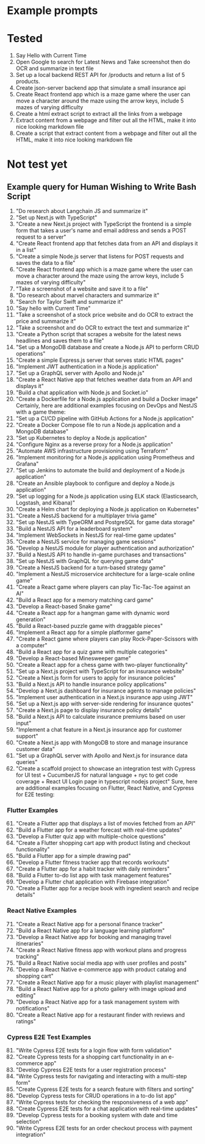 # Example prompts

# Tested

1. Say Hello with Current Time
2. Open Google to search for Latest News and Take screenshot then do OCR and summarize in text file
3. Set up a local backend REST API for /products and return a list of 5 products.
4. Create json-server backend app that simulate a small insurance api
5. Create React frontend app which is a maze game where the user can move a character around the maze using the arrow keys, include 5 mazes of varying difficulty
6. Create a html extract script to extract all the links from a webpage
7. Extract content from a webpage and filter out all the HTML, make it into nice looking markdown file
8. Create a script that extract content from a webpage and filter out all the HTML, make it into nice looking markdown file

# Not test yet

## Example query for Human Wishing to Write Bash Script

1. "Do research about Langchain JS and summarize it"
2. "Set up Next.js with TypeScript"
3. "Create a new Next.js project with TypeScript the frontend is a simple form that takes a user's name and email address and sends a POST request to a server"
4. "Create React frontend app that fetches data from an API and displays it in a list"
5. "Create a simple Node.js server that listens for POST requests and saves the data to a file"
6. "Create React frontend app which is a maze game where the user can move a character around the maze using the arrow keys, include 5 mazes of varying difficulty"
7. "Take a screenshot of a website and save it to a file"
8. "Do research about marvel characters and summarize it"
9. "Search for Taylor Swift and summarize it"
10. "Say hello with Current Time"
11. "Take a screenshot of a stock price website and do OCR to extract the price and summarize it"
12. "Take a screenshot and do OCR to extract the text and summarize it"
13. "Create a Python script that scrapes a website for the latest news headlines and saves them to a file"
14. "Set up a MongoDB database and create a Node.js API to perform CRUD operations"
15. "Create a simple Express.js server that serves static HTML pages"
16. "Implement JWT authentication in a Node.js application"
17. "Set up a GraphQL server with Apollo and Node.js"
18. "Create a React Native app that fetches weather data from an API and displays it"
19. "Build a chat application with Node.js and Socket.io"
20. "Create a Dockerfile for a Node.js application and build a Docker image"
    Certainly, here are additional examples focusing on DevOps and NestJS with a game theme:
21. "Set up a CI/CD pipeline with GitHub Actions for a Node.js application"
22. "Create a Docker Compose file to run a Node.js application and a MongoDB database"
23. "Set up Kubernetes to deploy a Node.js application"
24. "Configure Nginx as a reverse proxy for a Node.js application"
25. "Automate AWS infrastructure provisioning using Terraform"
26. "Implement monitoring for a Node.js application using Prometheus and Grafana"
27. "Set up Jenkins to automate the build and deployment of a Node.js application"
28. "Create an Ansible playbook to configure and deploy a Node.js application"
29. "Set up logging for a Node.js application using ELK stack (Elasticsearch, Logstash, and Kibana)"
30. "Create a Helm chart for deploying a Node.js application on Kubernetes"
31. "Create a NestJS backend for a multiplayer trivia game"
32. "Set up NestJS with TypeORM and PostgreSQL for game data storage"
33. "Build a NestJS API for a leaderboard system"
34. "Implement WebSockets in NestJS for real-time game updates"
35. "Create a NestJS service for managing game sessions"
36. "Develop a NestJS module for player authentication and authorization"
37. "Build a NestJS API to handle in-game purchases and transactions"
38. "Set up NestJS with GraphQL for querying game data"
39. "Create a NestJS backend for a turn-based strategy game"
40. "Implement a NestJS microservice architecture for a large-scale online game"
41. "Create a React game where players can play Tic-Tac-Toe against an AI"
42. "Build a React app for a memory matching card game"
43. "Develop a React-based Snake game"
44. "Create a React app for a hangman game with dynamic word generation"
45. "Build a React-based puzzle game with draggable pieces"
46. "Implement a React app for a simple platformer game"
47. "Create a React game where players can play Rock-Paper-Scissors with a computer"
48. "Build a React app for a quiz game with multiple categories"
49. "Develop a React-based Minesweeper game"
50. "Create a React app for a chess game with two-player functionality"
51. "Set up a Next.js project with TypeScript for an insurance website"
52. "Create a Next.js form for users to apply for insurance policies"
53. "Build a Next.js API to handle insurance policy applications"
54. "Develop a Next.js dashboard for insurance agents to manage policies"
55. "Implement user authentication in a Next.js insurance app using JWT"
56. "Set up a Next.js app with server-side rendering for insurance quotes"
57. "Create a Next.js page to display insurance policy details"
58. "Build a Next.js API to calculate insurance premiums based on user input"
59. "Implement a chat feature in a Next.js insurance app for customer support"
60. "Create a Next.js app with MongoDB to store and manage insurance customer data"
61. "Set up a GraphQL server with Apollo and Next.js for insurance data queries"
62. "Create a scaffold project to showcase an integration test with Cypress for UI test + CucumberJS for natural language + nyc to get code coverage + React UI Login page in typescript nodejs project"
    Sure, here are additional examples focusing on Flutter, React Native, and Cypress for E2E testing:

### Flutter Examples

61. "Create a Flutter app that displays a list of movies fetched from an API"
62. "Build a Flutter app for a weather forecast with real-time updates"
63. "Develop a Flutter quiz app with multiple-choice questions"
64. "Create a Flutter shopping cart app with product listing and checkout functionality"
65. "Build a Flutter app for a simple drawing pad"
66. "Develop a Flutter fitness tracker app that records workouts"
67. "Create a Flutter app for a habit tracker with daily reminders"
68. "Build a Flutter to-do list app with task management features"
69. "Develop a Flutter chat application with Firebase integration"
70. "Create a Flutter app for a recipe book with ingredient search and recipe details"

### React Native Examples

71. "Create a React Native app for a personal finance tracker"
72. "Build a React Native app for a language learning platform"
73. "Develop a React Native app for booking and managing travel itineraries"
74. "Create a React Native fitness app with workout plans and progress tracking"
75. "Build a React Native social media app with user profiles and posts"
76. "Develop a React Native e-commerce app with product catalog and shopping cart"
77. "Create a React Native app for a music player with playlist management"
78. "Build a React Native app for a photo gallery with image upload and editing"
79. "Develop a React Native app for a task management system with notifications"
80. "Create a React Native app for a restaurant finder with reviews and ratings"

### Cypress E2E Test Examples

81. "Write Cypress E2E tests for a login flow with form validation"
82. "Create Cypress tests for a shopping cart functionality in an e-commerce app"
83. "Develop Cypress E2E tests for a user registration process"
84. "Write Cypress tests for navigating and interacting with a multi-step form"
85. "Create Cypress E2E tests for a search feature with filters and sorting"
86. "Develop Cypress tests for CRUD operations in a to-do list app"
87. "Write Cypress tests for checking the responsiveness of a web app"
88. "Create Cypress E2E tests for a chat application with real-time updates"
89. "Develop Cypress tests for a booking system with date and time selection"
90. "Write Cypress E2E tests for an order checkout process with payment integration"
